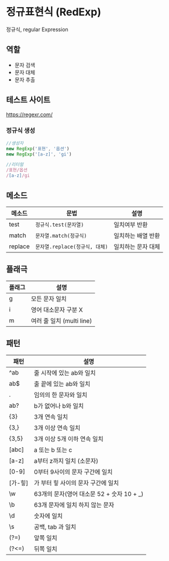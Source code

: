 # 정규표현식 (RedExp)

정규식, regular Expression

## 역할

- 문자 검색
- 문자 대체
- 문자 추출

## 테스트 사이트

https://regexr.com/

### 정규식 생성

```js
//생성자
new RegExp('표현', '옵션')
new RegExp('[a-z]', 'gi')

//리터럴
/표현/옵션
/[a-z]/gi
```

## 메소드

메소드 | 문법 | 설명
--|--|--
test | `정규식.test(문자열)` | 일치여부 반환
match | `문자열.match(정규식)` | 일치하는 배열 반환
replace | `문자열.replace(정규식, 대체)` | 일치하는 문자 대체

## 플래극

플래그 | 설명
--|--
g | 모든 문자 일치
i | 영어 대소문자 구분 X
m | 여러 줄 일치 (multi line)

## 패턴

패턴 | 설명
--|--
^ab | 줄 시작에 있는 ab와 일치
ab$ | 출 끝에 있는 ab와 일치
. | 임의의 한 문자와 일치
ab? | b가 없어나 b와 일치
{3} | 3개 연속 일치
{3,} | 3개 이상 연속 일치
{3,5} | 3개 이상 5개 이하 연속 일치
[abc] | a 또는 b 또는 c
[a-z] | a부터 z까지 일치 (소문자)
[0-9] | 0부터 9사이의 문자 구간에 일치
[가-힣] | 가 부터 힣 사이의 문자 구간에 일치
\w | 63개의 문자(영어 대소문 52 + 숫자 10 + _)
\b | 63개 문자에 일치 하지 않는 문자
\d | 숫자에 일치
\s | 공백, tab 과 일치
(?=) | 앞쪽 일치
(?<=) | 뒤쪽 일치
